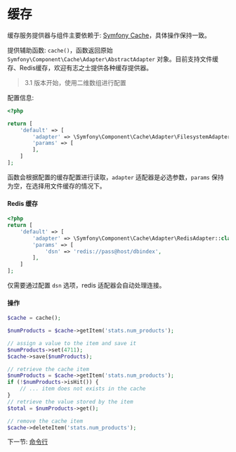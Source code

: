 # 缓存

缓存服务提供器与组件主要依赖于: [Symfony Cache](http://symfony.com/doc/current/components/cache.html)，具体操作保持一致。

提供辅助函数: `cache()`，函数返回原始 `Symfony\Component\Cache\Adapter\AbstractAdapter` 对象。目前支持文件缓存、Redis缓存，欢迎有志之士提供各种缓存提供器。

> 3.1 版本开始，使用二维数组进行配置

配置信息: 

```php
<?php

return [
    'default' => [
        'adapter' => \Symfony\Component\Cache\Adapter\FilesystemAdapter::class,
        'params' => [
        ],
    ]
];
```

函数会根据配置的缓存配置进行读取，`adapter` 适配器是必选参数，`params` 保持为空，在选择用文件缓存的情况下。

#### Redis 缓存

```php
<?php
return [
    'default' => [
        'adapter' => \Symfony\Component\Cache\Adapter\RedisAdapter::class,
        'params' => [
            'dsn' => 'redis://pass@host/dbindex',
        ],
    ]
];
```

仅需要通过配置 `dsn` 选项，redis 适配器会自动处理连接。
 
 #### 操作
 
 ```php
 $cache = cache();
 
 $numProducts = $cache->getItem('stats.num_products');
 
 // assign a value to the item and save it
 $numProducts->set(4711);
 $cache->save($numProducts);
 
 // retrieve the cache item
 $numProducts = $cache->getItem('stats.num_products');
 if (!$numProducts->isHit()) {
     // ... item does not exists in the cache
 }
 // retrieve the value stored by the item
 $total = $numProducts->get();
 
 // remove the cache item
 $cache->deleteItem('stats.num_products');
 ```


下一节: [命令行](zh-cn/3-5-console.md)
